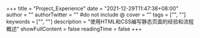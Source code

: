 +++
title = "Project_Experience"
date = "2021-12-29T11:47:38+08:00"
author = ""
authorTwitter = "" #do not include @
cover = ""
tags = ["", ""]
keywords = ["", ""]
description = "使用HTML和CSS编写静态页面的经验和流程概述"
showFullContent = false
readingTime = false
+++


